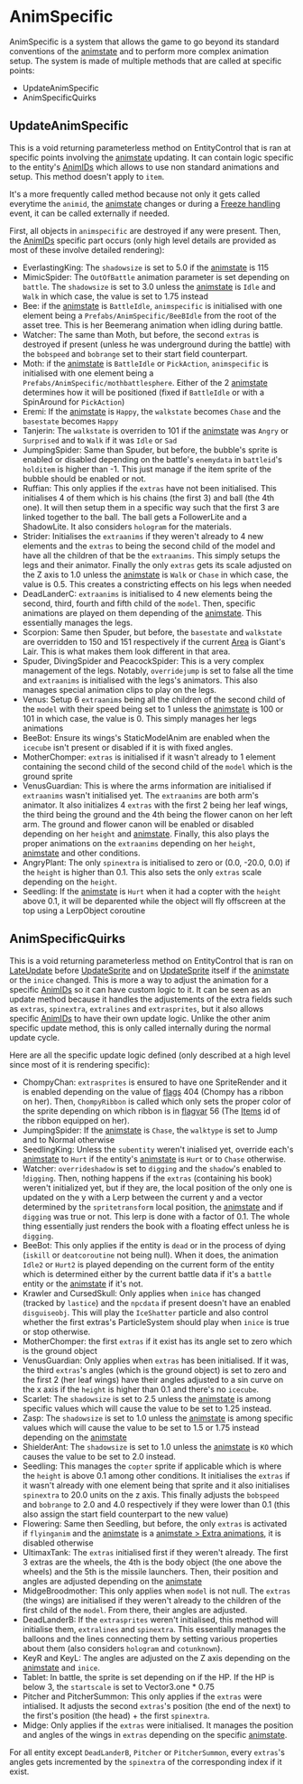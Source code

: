 # AnimSpecific

AnimSpecific is a system that allows the game to go beyond its standard conventions of the [animstate](animstate.md) and to perform more complex animation setup. The system is made of multiple methods that are called at specific points:

* UpdateAnimSpecific
* AnimSpecificQuirks

## UpdateAnimSpecific

This is a void returning parameterless method on EntityControl that is ran at specific points involving the [animstate](animstate.md) updating. It can contain logic specific to the entity's [AnimIDs](../../../Enums%20and%20IDs/AnimIDs.md) which allows to use non standard animations and setup. This method doesn't apply to `item`.

It's a more frequently called method because not only it gets called everytime the `animid`, the [animstate](animstate.md) changes or during a [Freeze handling](../Notable%20methods/Freeze%20handling.md) event, it can be called externally if needed.

First, all objects in `animspecific` are destroyed if any were present. Then, the [AnimIDs](../../../Enums%20and%20IDs/AnimIDs.md) specific part occurs (only high level details are provided as most of these involve detailed rendering):

* EverlastingKing: The `shadowsize` is set to 5.0 if the [animstate](animstate.md) is 115
* MimicSpider: The `OutOfBattle` animation parameter is set depending on `battle`. The `shadowsize` is set to 3.0 unless the [animstate](animstate.md) is `Idle` and `Walk` in which case, the value is set to 1.75 instead
* Bee: if the [animstate](animstate.md) is `BattleIdle`, `animspecific` is initialised with one element being a `Prefabs/AnimSpecific/BeeBIdle` from the root of the asset tree. This is her Beemerang animation when idling during battle.
* Watcher: The same than Moth, but before, the second `extras` is destroyed if present (unless he was underground during the battle) with the `bobspeed` and `bobrange` set to their start field counterpart.
* Moth: if the [animstate](animstate.md) is `BattleIdle` or `PickAction`, `animspecific` is initialised with one element being a `Prefabs/AnimSpecific/mothbattlesphere`. Either of the 2 [animstate](animstate.md) determines how it will be positioned (fixed if `BattleIdle` or with a SpinAround for `PickAction`)
* Eremi: If the [animstate](animstate.md) is `Happy`, the `walkstate` becomes `Chase` and the `basestate` becomes `Happy`
* Tanjerin: The `walkstate` is overriden to 101 if the [animstate](animstate.md) was `Angry` or `Surprised` and to `Walk` if it was `Idle` or `Sad`
* JumpingSpider: Same than Spuder, but before, the bubble's sprite is enabled or disabled depending on the battle's `enemydata` in `battleid`'s `holditem` is higher than -1. This just manage if the item sprite of the bubble should be enabled or not.
* Ruffian: This only applies if the `extras` have not been initialised. This initialises 4 of them which is his chains (the first 3) and ball (the 4th one). It will then setup them in a specific way such that the first 3 are linked together to the ball. The ball gets a FollowerLite and a ShadowLite. It also considers `hologram` for the materials.
* Strider: Initialises the `extraanims` if they weren't already to 4 new elements and the `extras` to being the second child of the model and have all the children of that be the `extraanims`. This simply setups the legs and their animator. Finally the only `extras` gets its scale adjusted on the Z axis to 1.0 unless the [animstate](animstate.md) is `Walk` or `Chase` in which case, the value is 0.5. This creates a constricting effects on his legs when needed
* DeadLanderC: `extraanims` is initialised to 4 new elements being the second, third, fourth and fifth child of the `model`. Then, specific animations are played on them depending of the [animstate](animstate.md). This essentially manages the legs.
* Scorpion: Same then Spuder, but before, the `basestate` and `walkstate` are overridden to 150 and 151 respectively if the current [Area](../../../SetText/Commands/Individual%20commands/Area.md) is Giant's Lair. This is what makes them look different in that area. 
* Spuder, DivingSpider and PeacockSpider: This is a very complex management of the legs. Notably, `overridejump` is set to false all the time and `extraanims` is initialised with the legs's animators. This also manages special animation clips to play on the legs.
* Venus: Setup 6 `extraanims` being all the children of the second child of the `model` with their speed being set to 1 unless the [animstate](animstate.md) is 100 or 101 in which case, the value is 0. This simply manages her legs animations
* BeeBot: Ensure its wings's StaticModelAnim are enabled when the `icecube` isn't present or disabled if it is with fixed angles.
* MotherChomper: `extras` is initialised if it wasn't already to 1 element containing the second child of the second child of the `model` which is the ground sprite
* VenusGuardian: This is where the arms information are initialised if `extraanims` wasn't initialised yet. The `extraanims` are both arm's animator. It also initializes 4 `extras` with the first 2 being her leaf wings, the third being the ground and the 4th being the flower canon on her left arm. The ground and flower canon will be enabled or disabled depending on her `height` and [animstate](animstate.md). Finally, this also plays the proper animations on the `extraanims` depending on her `height`, [animstate](animstate.md) and other conditions.
* AngryPlant: The only `spinextra` is initialised to zero or (0.0, -20.0, 0.0) if the `height` is higher than 0.1. This also sets the only `extras` scale depending on the `height`.
* Seedling: If the [animstate](animstate.md) is `Hurt` when it had a copter with the `height` above 0.1, it will be deparented while the object will fly offscreen at the top using a LerpObject coroutine

## AnimSpecificQuirks

This is a void returning parameterless method on EntityControl that is ran on [LateUpdate](../Update%20process/Unity%20events/LateUpdate.md) before [UpdateSprite](../Update%20process/UpdateSprite.md) and on [UpdateSprite](../Update%20process/UpdateSprite.md) itself if the [animstate](animstate.md) or the `inice` changed. This is more a way to adjust the animation for a specific [AnimIDs](../../../Enums%20and%20IDs/AnimIDs.md) so it can have custom logic to it. It can be seen as an update method because it handles the adjustements of the extra fields such as `extras`, `spinextra`, `extralines` and `extrasprites`, but it also allows specific [AnimIDs](../../../Enums%20and%20IDs/AnimIDs.md) to have their own update logic. Unlike the other anim specific update method, this is only called internally during the normal update cycle.

Here are all the specific update logic defined (only described at a high level since most of it is rendering specific):

* ChompyChan: `extrasprites` is ensured to have one SpriteRender and it is enabled depending on the value of [flags](../../../Flags%20arrays/flags.md) 404 (Chompy has a ribbon on her). Then, `ChompyRibbon` is called which only sets the proper color of the sprite depending on which ribbon is in [flagvar](../../../Flags%20arrays/flagvar.md) 56 (The [Items](../../../Enums%20and%20IDs/Items.md) id of the ribbon equipped on her).
* JumpingSpider: If the [animstate](animstate.md) is `Chase`, the `walktype` is set to Jump and to Normal otherwise
* SeedlingKing: Unless the `subentity` weren't inialised yet, override each's [animstate](animstate.md) to `Hurt` if the entity's [animstate](animstate.md) is `Hurt` or to `Chase` otherwise.
* Watcher: `overrideshadow` is set to `digging` and the `shadow`'s enabled to !`digging`. Then, nothing happens if the `extras` (containing his book) weren't initialized yet, but if they are, the local position of the only one is updated on the y with a Lerp between the current y and a vector determined by the `spritetransform` local position, the [animstate](animstate.md) and if `digging` was true or not. This lerp is done with a factor of 0.1. The whole thing essentially just renders the book with a floating effect unless he is `digging`.
* BeeBot: This only applies if the entity is `dead` or in the process of dying (`iskill` or `deatcoroutine` not being null). When it does, the animation `Idle2` or `Hurt2` is played depending on the current form of the entity which is determined either by the current battle data if it's a `battle` entity or the [animstate](animstate.md) if it's not.
* Krawler and CursedSkull: Only applies when `inice` has changed (tracked by `lastice`) and the `npcdata` if present doesn't have an enabled `disguiseobj`. This will play the `IceShatter` particle and also control whether the first extras's ParticleSystem should play when `inice` is true or stop otherwise.
* MotherChomper: the first `extras` if it exist has its angle set to zero which is the ground object
* VenusGuardian: Only applies when `extras` has been initialised. If it was, the third `extras`'s angles (which is the ground object) is set to zero and the first 2 (her leaf wings) have their angles adjusted to a sin curve on the x axis if the `height` is higher than 0.1 and there's no `icecube`.
* Scarlet: The `shadowsize` is set to 2.5 unless the [animstate](animstate.md) is among specific values which will cause the value to be set to 1.25 instead.
* Zasp: The `shadowsize` is set to 1.0 unless the [animstate](animstate.md) is among specific values which will cause the value to be set to 1.5 or 1.75 instead depending on the [animstate](animstate.md)
* ShielderAnt: The `shadowsize` is set to 1.0 unless the [animstate](animstate.md) is `KO` which causes the value to be set to 2.0 instead.
* Seedling: This manages the `copter` sprite if applicable which is where the `height` is above 0.1 among other conditions. It initialises the `extras` if it wasn't already with one element being that sprite and it also initialises `spinextra` to 20.0 units on the z axis. This finally adjusts the `bobspeed` and `bobrange` to 2.0 and 4.0 respectively if they were lower than 0.1 (this also assign the start field counterpart to the new value)
* Flowering: Same then Seedling, but before, the only `extras` is activated if `flyinganim` and the [animstate](animstate.md) is a [animstate > Extra animations](animstate.md#extra-animations), it is disabled otherwise
* UltimaxTank: The `extras` initialised first if they weren't already. The first 3 extras are the wheels, the 4th is the body object (the one above the wheels) and the 5th is the missile launchers. Then, their position and angles are adjusted depending on the [animstate](animstate.md)
* MidgeBroodmother: This only applies when `model` is not null. The `extras` (the wings) are initialised if they weren't already to the children of the first child of the `model`. From there, their angles are adjusted.
* DeadLanderB: If the `extrasprites` weren't initialised, this method will initialise them, `extralines` and `spinextra`. This essentially manages the balloons and the lines connecting them by setting various properties about them (also considers `hologram` and `cotunknown`).
* KeyR and KeyL: The angles are adjusted on the Z axis depending on the [animstate](animstate.md) and `inice`.
* Tablet: In battle, the sprite is set depending on if the HP. If the HP is below 3, the `startscale` is set to Vector3.one * 0.75
* Pitcher and PitcherSummon: This only applies if the `extras` were intialised. It adjusts the second `extras`'s position (the end of the next) to the first's position (the head) + the first `spinextra`.
* Midge: Only applies if the `extras` were initialised. It manages the position and angles of the wings in `extras` depending on the specific [animstate](animstate.md).

For all entity except `DeadLanderB`, `Pitcher` or `PitcherSummon`, every `extras`'s angles gets incremented by the `spinextra` of the corresponding index if it exist.
